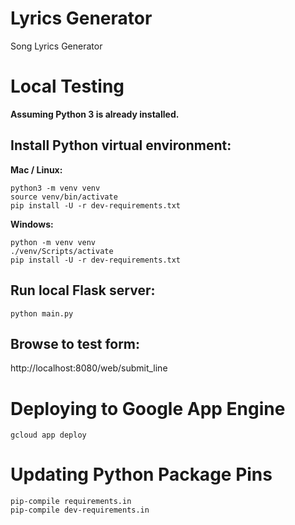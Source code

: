 # Lyrics Generator

Song Lyrics Generator

# Local Testing

**Assuming Python 3 is already installed.**


## Install Python virtual environment:

**Mac / Linux:**
```
python3 -m venv venv 
source venv/bin/activate
pip install -U -r dev-requirements.txt
```

**Windows:**
```
python -m venv venv 
./venv/Scripts/activate
pip install -U -r dev-requirements.txt
```

## Run local Flask server:
```
python main.py
```

## Browse to test form:
http://localhost:8080/web/submit_line

# Deploying to Google App Engine

```
gcloud app deploy
```

# Updating Python Package Pins

```
pip-compile requirements.in
pip-compile dev-requirements.in
```

